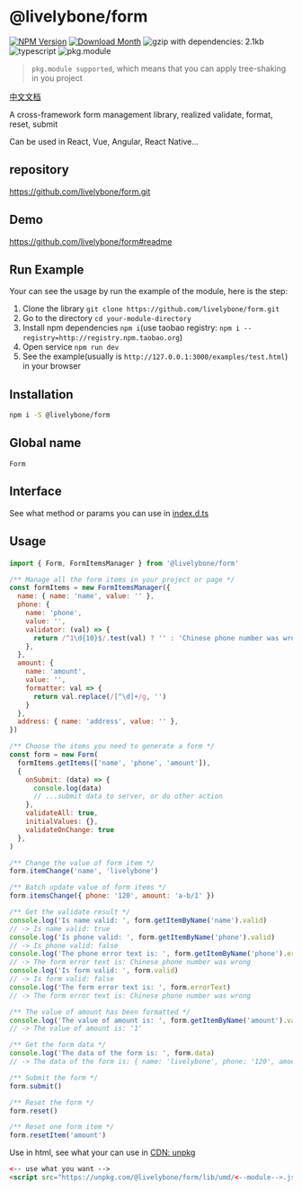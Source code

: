 # @livelybone/form
[![NPM Version](http://img.shields.io/npm/v/@livelybone/form.svg?style=flat-square)](https://www.npmjs.com/package/@livelybone/form)
[![Download Month](http://img.shields.io/npm/dm/@livelybone/form.svg?style=flat-square)](https://www.npmjs.com/package/@livelybone/form)
![gzip with dependencies: 2.1kb](https://img.shields.io/badge/gzip--with--dependencies-2.1kb-brightgreen.svg "gzip with dependencies: 2.1kb")
![typescript](https://img.shields.io/badge/typescript-supported-blue.svg "typescript")
![pkg.module](https://img.shields.io/badge/pkg.module-supported-blue.svg "pkg.module")

> `pkg.module supported`, which means that you can apply tree-shaking in you project

[中文文档](./README-CN.md)

A cross-framework form management library, realized validate, format, reset, submit

Can be used in React, Vue, Angular, React Native...

## repository
https://github.com/livelybone/form.git

## Demo
https://github.com/livelybone/form#readme

## Run Example
Your can see the usage by run the example of the module, here is the step:

1. Clone the library `git clone https://github.com/livelybone/form.git`
2. Go to the directory `cd your-module-directory`
3. Install npm dependencies `npm i`(use taobao registry: `npm i --registry=http://registry.npm.taobao.org`)
4. Open service `npm run dev`
5. See the example(usually is `http://127.0.0.1:3000/examples/test.html`) in your browser

## Installation
```bash
npm i -S @livelybone/form
```

## Global name
`Form`

## Interface
See what method or params you can use in [index.d.ts](./index.d.ts)

## Usage

#### 
```js
import { Form, FormItemsManager } from '@livelybone/form'

/** Manage all the form items in your project or page */
const formItems = new FormItemsManager({
  name: { name: 'name', value: '' },
  phone: {
    name: 'phone',
    value: '',
    validator: (val) => {
      return /^1\d{10}$/.test(val) ? '' : 'Chinese phone number was wrong'
    },
  },
  amount: {
    name: 'amount', 
    value: '', 
    formatter: val => {
      return val.replace(/[^\d]+/g, '')
    }
  },
  address: { name: 'address', value: '' },
})

/** Choose the items you need to generate a form */
const form = new Form(
  formItems.getItems(['name', 'phone', 'amount']),
  {
    onSubmit: (data) => {
      console.log(data)
      // ...submit data to server, or do other action
    },
    validateAll: true,
    initialValues: {},
    validateOnChange: true
  },
)

/** Change the value of form item */
form.itemChange('name', 'livelybone')

/** Batch update value of form items */
form.itemsChange({ phone: '120', amount: 'a-b/1' })

/** Get the validate result */
console.log('Is name valid: ', form.getItemByName('name').valid)
// -> Is name valid: true
console.log('Is phone valid: ', form.getItemByName('phone').valid) 
// -> Is phone valid: false
console.log('The phone error text is: ', form.getItemByName('phone').errorText) 
// -> The form error text is: Chinese phone number was wrong
console.log('Is form valid: ', form.valid) 
// -> Is form valid: false
console.log('The form error text is: ', form.errorText) 
// -> The form error text is: Chinese phone number was wrong

/** The value of amount has been formatted */
console.log('The value of amount is: ', form.getItemByName('amount').value)
// -> The value of amount is: '1'

/** Get the form data */
console.log('The data of the form is: ', form.data)
// -> The data of the form is: { name: 'livelybone', phone: '120', amount: '1' }

/** Submit the form */
form.submit()

/** Reset the form */
form.reset()

/** Reset one form item */
form.resetItem('amount')
```

Use in html, see what your can use in [CDN: unpkg](https://unpkg.com/@livelybone/form/lib/umd/)
```html
<-- use what you want -->
<script src="https://unpkg.com/@livelybone/form/lib/umd/<--module-->.js"></script>
```
